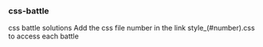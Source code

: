 ### css-battle
css battle solutions
Add the css file number in the link style_(#number).css to access each battle
